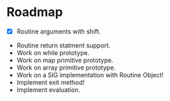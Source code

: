 # Roadmap 

- [x] Routine arguments with shift.
- Routine return statment support. 
- Work on while prototype. 
- Work on map primitive prototype.
- Work on array primitive prototype.
- Work on a SIG implementation with Routine Object!
- Implement exit method!
- Implement evaluation.